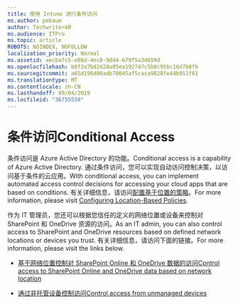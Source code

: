 ```yaml
---
title: 使用 Intune 进行条件访问
ms.author: pebaum
author: Techwriter40
ms.audience: ITPro
ms.topic: article
ROBOTS: NOINDEX, NOFOLLOW
localization_priority: Normal
ms.assetid: aecba7c5-e86d-4ec8-9d44-679f5a3d659d
ms.openlocfilehash: b0f2a7bd2d28a05ea192747c5b8c95bc16d7b8fb
ms.sourcegitcommit: a65d196d00adb70045af5caca9828fe44b951f61
ms.translationtype: MT
ms.contentlocale: zh-CN
ms.lasthandoff: 09/04/2019
ms.locfileid: "36755550"
---
```

# <a name="conditional-access"></a><span data-ttu-id="4a577-102">条件访问</span><span class="sxs-lookup"><span data-stu-id="4a577-102">Conditional Access</span></span>

<span data-ttu-id="4a577-103">条件访问是 Azure Active Directory 的功能。</span><span class="sxs-lookup"><span data-stu-id="4a577-103">Conditional access is a capability of Azure Active Directory.</span></span> <span data-ttu-id="4a577-104">通过条件访问，您可以实现自动访问控制决策，以访问基于条件的云应用。</span><span class="sxs-lookup"><span data-stu-id="4a577-104">With conditional access, you can implement automated access control decisions for accessing your cloud apps that are based on conditions.</span></span> <span data-ttu-id="4a577-105">有关详细信息，请访问[配置基于位置的策略](https://docs.microsoft.com/azure/active-directory/conditional-access/overview)。</span><span class="sxs-lookup"><span data-stu-id="4a577-105">For more information, please visit [Configuring Location-Based Policies](https://docs.microsoft.com/azure/active-directory/conditional-access/overview).</span></span>

<span data-ttu-id="4a577-106">作为 IT 管理员，您还可以根据您信任的定义的网络位置或设备来控制对 SharePoint 和 OneDrive 资源的访问。</span><span class="sxs-lookup"><span data-stu-id="4a577-106">As an IT admin, you can also control access to SharePoint and OneDrive resources based on defined network locations or devices you trust.</span></span> <span data-ttu-id="4a577-107">有关详细信息，请访问下面的链接。</span><span class="sxs-lookup"><span data-stu-id="4a577-107">For more information, please visit the links below.</span></span>

- [<span data-ttu-id="4a577-108">基于网络位置控制对 SharePoint Online 和 OneDrive 数据的访问</span><span class="sxs-lookup"><span data-stu-id="4a577-108">Control access to SharePoint Online and OneDrive data based on network location</span></span>](https://docs.microsoft.com/sharepoint/control-access-based-on-network-location)

- [<span data-ttu-id="4a577-109">通过非托管设备控制访问</span><span class="sxs-lookup"><span data-stu-id="4a577-109">Control access from unmanaged devices</span></span>](https://docs.microsoft.com/sharepoint/control-access-from-unmanaged-devices)

